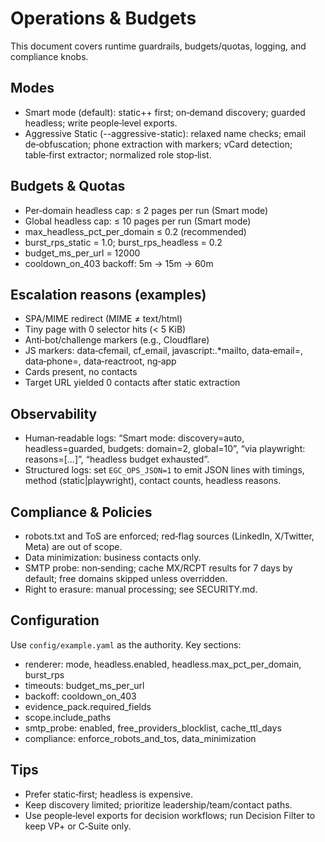 # Operations & Budgets

This document covers runtime guardrails, budgets/quotas, logging, and compliance knobs.

## Modes
- Smart mode (default): static++ first; on‑demand discovery; guarded headless; write people‑level exports.
- Aggressive Static (--aggressive-static): relaxed name checks; email de‑obfuscation; phone extraction with markers; vCard detection; table‑first extractor; normalized role stop‑list.

## Budgets & Quotas
- Per‑domain headless cap: ≤ 2 pages per run (Smart mode)
- Global headless cap: ≤ 10 pages per run (Smart mode)
- max_headless_pct_per_domain ≤ 0.2 (recommended)
- burst_rps_static = 1.0; burst_rps_headless = 0.2
- budget_ms_per_url = 12000
- cooldown_on_403 backoff: 5m → 15m → 60m

## Escalation reasons (examples)
- SPA/MIME redirect (MIME ≠ text/html)
- Tiny page with 0 selector hits (< 5 KiB)
- Anti‑bot/challenge markers (e.g., Cloudflare)
- JS markers: data‑cfemail, cf_email, javascript:.*mailto, data‑email=, data‑phone=, data‑reactroot, ng‑app
- Cards present, no contacts
- Target URL yielded 0 contacts after static extraction

## Observability
- Human‑readable logs: “Smart mode: discovery=auto, headless=guarded, budgets: domain=2, global=10”, “via playwright: reasons=[…]”, “headless budget exhausted”.
- Structured logs: set `EGC_OPS_JSON=1` to emit JSON lines with timings, method (static|playwright), contact counts, headless reasons.

## Compliance & Policies
- robots.txt and ToS are enforced; red‑flag sources (LinkedIn, X/Twitter, Meta) are out of scope.
- Data minimization: business contacts only.
- SMTP probe: non‑sending; cache MX/RCPT results for 7 days by default; free domains skipped unless overridden.
- Right to erasure: manual processing; see SECURITY.md.

## Configuration
Use `config/example.yaml` as the authority. Key sections:
- renderer: mode, headless.enabled, headless.max_pct_per_domain, burst_rps
- timeouts: budget_ms_per_url
- backoff: cooldown_on_403
- evidence_pack.required_fields
- scope.include_paths
- smtp_probe: enabled, free_providers_blocklist, cache_ttl_days
- compliance: enforce_robots_and_tos, data_minimization

## Tips
- Prefer static‑first; headless is expensive.
- Keep discovery limited; prioritize leadership/team/contact paths.
- Use people‑level exports for decision workflows; run Decision Filter to keep VP+ or C‑Suite only.


